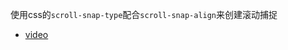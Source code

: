 使用css的`scroll-snap-type`配合`scroll-snap-align`来创建滚动捕捉

- [video](https://www.youtube.com/watch?v=0Og_kQUsxEw&list=PL0lNJEnwfVVM80SBgWyC_1DQqyBYfiXeF&index=65)